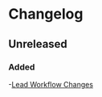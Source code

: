 # Changelog

## Unreleased

### Added
-[Lead Workflow Changes](https://gitlab.com/atri-tech/atri-maintainers/switch-my-loan/-/merge_requests/3)
